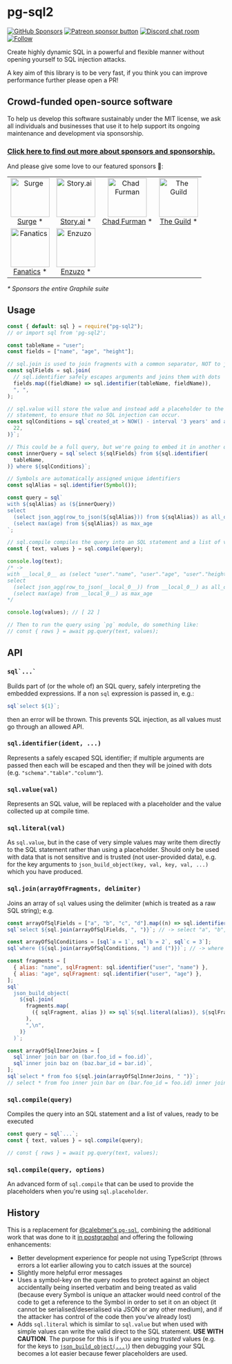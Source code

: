 # pg-sql2

[![GitHub Sponsors](https://img.shields.io/github/sponsors/benjie?color=ff69b4&label=github%20sponsors)](https://github.com/sponsors/benjie)
[![Patreon sponsor button](https://img.shields.io/badge/sponsor-via%20Patreon-orange.svg)](https://patreon.com/benjie)
[![Discord chat room](https://img.shields.io/discord/489127045289476126.svg)](http://discord.gg/graphile)
[![Follow](https://img.shields.io/badge/twitter-@GraphileHQ-blue.svg)](https://twitter.com/GraphileHQ)

Create highly dynamic SQL in a powerful and flexible manner without opening
yourself to SQL injection attacks.

A key aim of this library is to be very fast, if you think you can improve
performance further please open a PR!

<!-- SPONSORS_BEGIN -->

## Crowd-funded open-source software

To help us develop this software sustainably under the MIT license, we ask all
individuals and businesses that use it to help support its ongoing maintenance
and development via sponsorship.

### [Click here to find out more about sponsors and sponsorship.](https://www.graphile.org/sponsor/)

And please give some love to our featured sponsors 🤩:

<table><tr>
<td align="center"><a href="https://surge.io/"><img src="https://graphile.org/images/sponsors/surge.png" width="90" height="90" alt="Surge" /><br />Surge</a> *</td>
<td align="center"><a href="https://storyscript.com/?utm_source=postgraphile"><img src="https://graphile.org/images/sponsors/storyscript.png" width="90" height="90" alt="Story.ai" /><br />Story.ai</a> *</td>
<td align="center"><a href="http://chads.website"><img src="https://graphile.org/images/sponsors/chadf.png" width="90" height="90" alt="Chad Furman" /><br />Chad Furman</a> *</td>
<td align="center"><a href="https://www.the-guild.dev/"><img src="https://graphile.org/images/sponsors/theguild.png" width="90" height="90" alt="The Guild" /><br />The Guild</a> *</td>
</tr><tr>
<td align="center"><a href="https://www.fanatics.com/"><img src="https://graphile.org/images/sponsors/fanatics.png" width="90" height="90" alt="Fanatics" /><br />Fanatics</a> *</td>
<td align="center"><a href="https://www.enzuzo.com/"><img src="https://graphile.org/images/sponsors/enzuzo.png" width="90" height="90" alt="Enzuzo" /><br />Enzuzo</a> *</td>
</tr></table>

<em>\* Sponsors the entire Graphile suite</em>

<!-- SPONSORS_END -->

## Usage

```js
const { default: sql } = require("pg-sql2");
// or import sql from 'pg-sql2';

const tableName = "user";
const fields = ["name", "age", "height"];

// sql.join is used to join fragments with a common separator, NOT to join tables!
const sqlFields = sql.join(
  // sql.identifier safely escapes arguments and joins them with dots
  fields.map((fieldName) => sql.identifier(tableName, fieldName)),
  ", ",
);

// sql.value will store the value and instead add a placeholder to the SQL
// statement, to ensure that no SQL injection can occur.
const sqlConditions = sql`created_at > NOW() - interval '3 years' and age > ${sql.value(
  22,
)}`;

// This could be a full query, but we're going to embed it in another query safely
const innerQuery = sql`select ${sqlFields} from ${sql.identifier(
  tableName,
)} where ${sqlConditions}`;

// Symbols are automatically assigned unique identifiers
const sqlAlias = sql.identifier(Symbol());

const query = sql`
with ${sqlAlias} as (${innerQuery})
select
  (select json_agg(row_to_json(${sqlAlias})) from ${sqlAlias}) as all_data,
  (select max(age) from ${sqlAlias}) as max_age
`;

// sql.compile compiles the query into an SQL statement and a list of values
const { text, values } = sql.compile(query);

console.log(text);
/* ->
with __local_0__ as (select "user"."name", "user"."age", "user"."height" from "user" where created_at > NOW() - interval '3 years' and age > $1)
select
  (select json_agg(row_to_json(__local_0__)) from __local_0__) as all_data,
  (select max(age) from __local_0__) as max_age
*/

console.log(values); // [ 22 ]

// Then to run the query using `pg` module, do something like:
// const { rows } = await pg.query(text, values);
```

## API

### `` sql`...` ``

Builds part of (or the whole of) an SQL query, safely interpreting the embedded
expressions. If a non `sql` expression is passed in, e.g.:

<!-- skip-example -->

```js
sql`select ${1}`;
```

then an error will be thrown. This prevents SQL injection, as all values must go
through an allowed API.

### `sql.identifier(ident, ...)`

Represents a safely escaped SQL identifier; if multiple arguments are passed
then each will be escaped and then they will be joined with dots (e.g.
`"schema"."table"."column"`).

### `sql.value(val)`

Represents an SQL value, will be replaced with a placeholder and the value
collected up at compile time.

### `sql.literal(val)`

As `sql.value`, but in the case of very simple values may write them directly to
the SQL statement rather than using a placeholder. Should only be used with data
that is not sensitive and is trusted (not user-provided data), e.g. for the key
arguments to `json_build_object(key, val, key, val, ...)` which you have
produced.

### `sql.join(arrayOfFragments, delimiter)`

Joins an array of `sql` values using the delimiter (which is treated as a raw
SQL string); e.g.

```js
const arrayOfSqlFields = ["a", "b", "c", "d"].map((n) => sql.identifier(n));
sql`select ${sql.join(arrayOfSqlFields, ", ")}`; // -> select "a", "b", "c", "d"

const arrayOfSqlConditions = [sql`a = 1`, sql`b = 2`, sql`c = 3`];
sql`where (${sql.join(arrayOfSqlConditions, ") and (")})`; // -> where (a = 1) and (b = 2) and (c = 3)

const fragments = [
  { alias: "name", sqlFragment: sql.identifier("user", "name") },
  { alias: "age", sqlFragment: sql.identifier("user", "age") },
];
sql`
  json_build_object(
    ${sql.join(
      fragments.map(
        ({ sqlFragment, alias }) => sql`${sql.literal(alias)}, ${sqlFragment}`,
      ),
      ",\n",
    )}
  )`;

const arrayOfSqlInnerJoins = [
  sql`inner join bar on (bar.foo_id = foo.id)`,
  sql`inner join baz on (baz.bar_id = bar.id)`,
];
sql`select * from foo ${sql.join(arrayOfSqlInnerJoins, " ")}`;
// select * from foo inner join bar on (bar.foo_id = foo.id) inner join baz on (baz.bar_id = bar.id)
```

### `sql.compile(query)`

Compiles the query into an SQL statement and a list of values, ready to be
executed

```js
const query = sql`...`;
const { text, values } = sql.compile(query);

// const { rows } = await pg.query(text, values);
```

### `sql.compile(query, options)`

An advanced form of `sql.compile` that can be used to provide the placeholders
when you're using `sql.placeholder`.

## History

This is a replacement for
[@calebmer's `pg-sql`](https://www.npmjs.com/package/pg-sql), combining the
additional work that was done to it
[in postgraphql](https://github.com/postgraphql/postgraphql/blob/9c36d7e9b9ad74e665de18964fd2554f9f639903/src/postgres/utils/sql.ts)
and offering the following enhancements:

- Better development experience for people not using TypeScript (throws errors a
  lot earlier allowing you to catch issues at the source)
- Slightly more helpful error messages
- Uses a symbol-key on the query nodes to protect against an object accidentally
  being inserted verbatim and being treated as valid (because every Symbol is
  unique an attacker would need control of the code to get a reference to the
  Symbol in order to set it on an object (it cannot be serialised/deserialised
  via JSON or any other medium), and if the attacker has control of the code
  then you've already lost)
- Adds `sql.literal` which is similar to `sql.value` but when used with simple
  values can write the valid direct to the SQL statement. **USE WITH CAUTION**.
  The purpose for this is if you are using _trusted_ values (e.g. for the keys
  to
  [`json_build_object(...)`](https://www.postgresql.org/docs/9.6/static/functions-json.html))
  then debugging your SQL becomes a lot easier because fewer placeholders are
  used.
